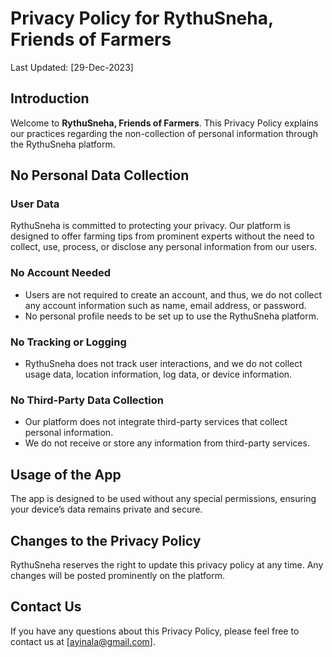 # Privacy Policy for RythuSneha, Friends of Farmers

Last Updated: [29-Dec-2023]

## Introduction

Welcome to **RythuSneha, Friends of Farmers**. This Privacy Policy explains our practices regarding the non-collection of personal information through the RythuSneha platform.

## No Personal Data Collection

### User Data

RythuSneha is committed to protecting your privacy. Our platform is designed to offer farming tips from prominent experts without the need to collect, use, process, or disclose any personal information from our users. 

### No Account Needed

- Users are not required to create an account, and thus, we do not collect any account information such as name, email address, or password.
- No personal profile needs to be set up to use the RythuSneha platform.

### No Tracking or Logging

- RythuSneha does not track user interactions, and we do not collect usage data, location information, log data, or device information.

### No Third-Party Data Collection

- Our platform does not integrate third-party services that collect personal information.
- We do not receive or store any information from third-party services.

## Usage of the App

The app is designed to be used without any special permissions, ensuring your device’s data remains private and secure. 

## Changes to the Privacy Policy

RythuSneha reserves the right to update this privacy policy at any time. Any changes will be posted prominently on the platform.

## Contact Us

If you have any questions about this Privacy Policy, please feel free to contact us at [ayinala@gmail.com].
